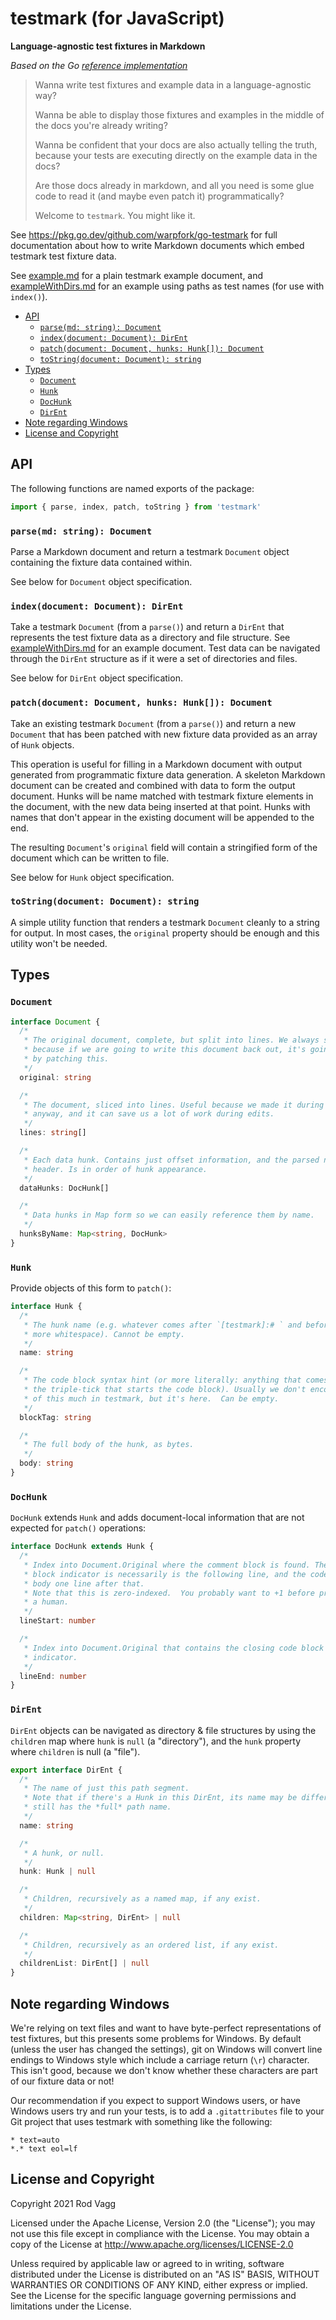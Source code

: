 # testmark (for JavaScript)

**Language-agnostic test fixtures in Markdown**

_Based on the Go [reference implementation](https://github.com/warpfork/go-testmark)_

> Wanna write test fixtures and example data in a language-agnostic way?
>
> Wanna be able to display those fixtures and examples in the middle of the docs you're already writing?
>
> Wanna be confident that your docs are also actually telling the truth, because your tests are executing directly on the example data in the docs?
>
> Are those docs already in markdown, and all you need is some glue code to read it (and maybe even patch it) programmatically?
>
> Welcome to `testmark`. You might like it.

See https://pkg.go.dev/github.com/warpfork/go-testmark for full documentation about how to write Markdown documents which embed testmark test fixture data.

See [example.md](./example.md) for a plain testmark example document, and [exampleWithDirs.md](./exampleWithDirs.md) for an example using paths as test names (for use with `index()`).

* [API](#api)
  * [`parse(md: string): Document`](#parsemd-string-document)
  * [`index(document: Document): DirEnt`](#indexdocument-document-dirent)
  * [`patch(document: Document, hunks: Hunk[]): Document`](#patchdocument-document-hunks-hunk-document)
  * [`toString(document: Document): string`](#tostringdocument-document-string)
* [Types](#types)
  * [`Document`](#document)
  * [`Hunk`](#hunk)
  * [`DocHunk`](#dochunk)
  * [`DirEnt`](#dirent)
* [Note regarding Windows](#note-regarding-windows)
* [License and Copyright](#license-and-copyright)

## API

The following functions are named exports of the package:

```js
import { parse, index, patch, toString } from 'testmark'
```

### `parse(md: string): Document`

Parse a Markdown document and return a testmark `Document` object containing the fixture data contained within.

See below for `Document` object specification.

### `index(document: Document): DirEnt`

Take a testmark `Document` (from a `parse()`) and return a `DirEnt` that represents the test fixture data as a directory and file structure. See [exampleWithDirs.md](./exampleWithDirs.md) for an example document. Test data can be navigated through the `DirEnt` structure as if it were a set of directories and files.

See below for `DirEnt` object specification.

### `patch(document: Document, hunks: Hunk[]): Document`

Take an existing testmark `Document` (from a `parse()`) and return a new `Document` that has been patched with new fixture data provided as an array of `Hunk` objects.

This operation is useful for filling in a Markdown document with output generated from programmatic fixture data generation. A skeleton Markdown document can be created and combined with data to form the output document. Hunks will be name matched with testmark fixture elements in the document, with the new data being inserted at that point. Hunks with names that don't appear in the existing document will be appended to the end.

The resulting `Document`'s `original` field will contain a stringified form of the document which can be written to file.

See below for `Hunk` object specification.

### `toString(document: Document): string`

A simple utility function that renders a testmark `Document` cleanly to a string for output. In most cases, the `original` property should be enough and this utility won't be needed.

## Types

### `Document`

```typescript
interface Document {
  /*
   * The original document, complete, but split into lines. We always save this,
   * because if we are going to write this document back out, it's going to be
   * by patching this.
   */
  original: string

  /*
   * The document, sliced into lines. Useful because we made it during parse
   * anyway, and it can save us a lot of work during edits.
   */
  lines: string[]

  /*
   * Each data hunk. Contains just offset information, and the parsed name
   * header. Is in order of hunk appearance.
   */
  dataHunks: DocHunk[]

  /*
   * Data hunks in Map form so we can easily reference them by name.
   */
  hunksByName: Map<string, DocHunk>
}
```

### `Hunk`

Provide objects of this form to `patch()`:

```typescript
interface Hunk {
  /*
   * The hunk name (e.g. whatever comes after `[testmark]:# ` and before any
   * more whitespace). Cannot be empty.
   */
  name: string

  /*
   * The code block syntax hint (or more literally: anything that comes after
   * the triple-tick that starts the code block). Usually we don't encourage use
   * of this much in testmark, but it's here.  Can be empty.
   */
  blockTag: string

  /*
   * The full body of the hunk, as bytes.
   */
  body: string
}
```

### `DocHunk`

`DocHunk` extends `Hunk` and adds document-local information that are not expected for `patch()` operations:

```typescript
interface DocHunk extends Hunk {
  /*
   * Index into Document.Original where the comment block is found. The code
   * block indicator is necessarily is the following line, and the code block
   * body one line after that.
   * Note that this is zero-indexed.  You probably want to +1 before printing to
   * a human.
   */
  lineStart: number

  /*
   * Index into Document.Original that contains the closing code block
   * indicator.
   */
  lineEnd: number
}
```

### `DirEnt`

`DirEnt` objects can be navigated as directory & file structures by using the `children` map where `hunk` is `null` (a "directory"), and the `hunk` property where `children` is null (a "file").

```typescript
export interface DirEnt {
  /*
   * The name of just this path segment.
   * Note that if there's a Hunk in this DirEnt, its name may be different—it
   * still has the *full* path name.
   */
  name: string

  /*
   * A hunk, or null.
   */
  hunk: Hunk | null

  /*
   * Children, recursively as a named map, if any exist.
   */
  children: Map<string, DirEnt> | null

  /*
   * Children, recursively as an ordered list, if any exist.
   */
  childrenList: DirEnt[] | null
}
```

## Note regarding Windows

We're relying on text files and want to have byte-perfect representations of test fixtures, but this presents some problems for Windows. By default (unless the user has changed the settings), git on Windows will convert line endings to Windows style which include a carriage return (`\r`) character. This isn't good, because we don't know whether these characters are part of our fixture data or not!

Our recommendation if you expect to support Windows users, or have Windows users try and run your tests, is to add a `.gitattributes` file to your Git project that uses testmark with something like the following:

```
* text=auto
*.* text eol=lf
```

## License and Copyright

Copyright 2021 Rod Vagg

Licensed under the Apache License, Version 2.0 (the "License"); you may not use this file except in compliance with the License. You may obtain a copy of the License at http://www.apache.org/licenses/LICENSE-2.0

Unless required by applicable law or agreed to in writing, software distributed under the License is distributed on an "AS IS" BASIS, WITHOUT WARRANTIES OR CONDITIONS OF ANY KIND, either express or implied. See the License for the specific language governing permissions and limitations under the License.